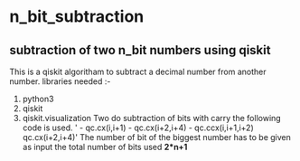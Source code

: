 # n_bit_subtraction
## subtraction of two n_bit numbers using qiskit
This is a qiskit algoritham to subtract a decimal number from another number.
libraries needed :-
  1. python3
  2. qiskit 
  3. qiskit.visualization
Two do subtraction of bits with carry the following code is used.
    ' - qc.cx(i,i+1)
    - qc.cx(i+2,i+4)
    - qc.ccx(i,i+1,i+2)
    qc.cx(i+2,i+4)'
The number of bit of the biggest number has to be given as input
the total number of bits used **2*n+1**
